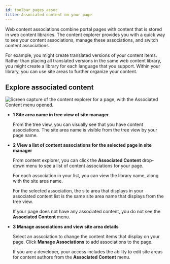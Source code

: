 ```yaml
---
id: toolbar_pages_assoc
title: Associated content on your page
---
```





Web content associations combine portal pages with content that is stored in web content libraries. The content explorer provides you with a quick way to see your content associations, manage these associations, and switch content associations.

For example, you might create translated versions of your content items. Rather than placing all translated versions in the same web content library, you might create a library for each language that you support. Within your library, you can use site areas to further organize your content.

## Explore associated content

![Screen capture of the content explorer for a page, with the Associated Content menu opened.](../images/toolbar_sm_assoc_open4.JPG)

-   **1 Site area name in tree view of site manager**

    From the tree view, you can visually see that you have content associations. The site area name is visible from the tree view by your page name.


-   **2 View a list of content associations for the selected page in site manager**

    From content explorer, you can click the **Associated Content** drop-down menu to see a list of content associations for your page.

    For each association in your list, you can view the library name, along with the site area name.

    For the selected association, the site area that displays in your associated content list is the same site area name that displays from the tree view.

    If your page does not have any associated content, you do not see the **Associated Content** menu.


-   **3 Manage associations and view site area details**

    Select an association to change the content items that display on your page. Click **Manage Associations** to add associations to the page.

    If you are a developer, your access includes the ability to edit site areas for content authors from the **Associated Content** menu.


